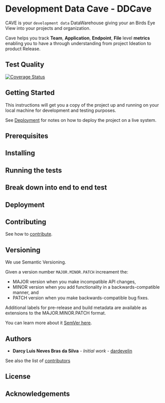 # Development Data Cave - DDCave

CAVE is your `development data` DataWarehouse giving your an Birds Eye View
into your projects and organization.

Cave helps you track **Team**, **Application**, **Endpoint**, **File** level **metrics**
enabling you to have a through understanding from project Ideation to product
Release.

## Test Quality 
[![Coverage Status](https://coveralls.io/repos/github/ahmedmgamal/DDCave/badge.svg?branch=master)](https://coveralls.io/github/ahmedmgamal/DDCave?branch=master)

## Getting Started

This instructions will get you a copy of the project up and running on
your local machine for development and testing purposes.

See [Deployment](#Deployment) for notes on how to deploy the project on a live system.

## Prerequisites

## Installing

## Running the tests

## Break down into end to end test

## Deployment

## Contributing

See how to [contribute](CONTRIBUTING.md).

## Versioning

We use Semantic Versioning.

Given a version number `MAJOR.MINOR.PATCH` increament the:

* MAJOR version when you make incompatible API changes,
* MINOR version when you add functionality in a backwards-compatible manner, and
* PATCH version when you make backwards-compatible bug fixes.

Additional labels for pre-release and build metadata are available as extensions to the MAJOR.MINOR.PATCH format.

You can learn more about it [SemVer here](https://semver.org/).

## Authors
* **Darcy Luis Neves Bras da Silva** - *Initial work* - [dardevelin](https://github.com/dardevelin)

See also the list of [contributors](https://github.com/development-data-intelligence/DDCave/contributors)

## License

## Acknowledgements

